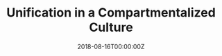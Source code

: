---
title: 'Unification in a Compartmentalized Culture'
authors:
- Mat Soukup
date: '2018-08-16T00:00:00Z'

# Schedule page publish date (NOT proceeding's date).
publishDate: '20001-01-01T00:00:00Z'

# proceeding type.
# Legend: 0 = Uncategorized; 1 = Talk, 2 = Keynote, 3 = Workshop
# To add more update publications_types.toml and en.yaml
proceeding_types: ['1']

# proceeding name and optional abbreviated proceeding name.
proceeding: Presented at 2018 Conference
proceeding_short: Presented at 2018 Conference

abstract: 

tags:
- FDA
featured: false

links:
url_slides: 'https://github.com/rinpharma/2018_presentations/blob/master/talks_folder/2018-Soukup-Unification_in_Compartmentalized_Culture.pptx'
url_video: ''

---